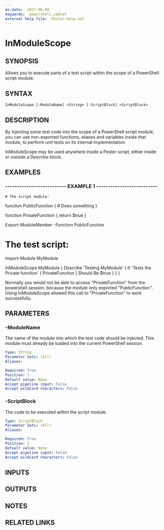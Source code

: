 ```yaml
---
ms.date:  2017-06-09
keywords:  powershell,cmdlet
external help file:  Pester-help.xml
---
```


# InModuleScope

## SYNOPSIS
Allows you to execute parts of a test script within the
scope of a PowerShell script module.

## SYNTAX

```
InModuleScope [-ModuleName] <String> [-ScriptBlock] <ScriptBlock>
```

## DESCRIPTION
By injecting some test code into the scope of a PowerShell
script module, you can use non-exported functions, aliases
and variables inside that module, to perform unit tests on
its internal implementation.

InModuleScope may be used anywhere inside a Pester script,
either inside or outside a Describe block.

## EXAMPLES

### -------------------------- EXAMPLE 1 --------------------------
```
# The script module:
```

function PublicFunction
{
    # Does something
}

function PrivateFunction
{
    return $true
}

Export-ModuleMember -Function PublicFunction

# The test script:

Import-Module MyModule

InModuleScope MyModule {
    Describe 'Testing MyModule' {
        It 'Tests the Private function' {
            PrivateFunction | Should Be $true
        }
    }
}

Normally you would not be able to access "PrivateFunction" from
the powershell session, because the module only exported
"PublicFunction". 
Using InModuleScope allowed this call to
"PrivateFunction" to work successfully.

## PARAMETERS

### -ModuleName
The name of the module into which the test code should be
injected.
This module must already be loaded into the current
PowerShell session.

```yaml
Type: String
Parameter Sets: (All)
Aliases: 

Required: True
Position: 1
Default value: None
Accept pipeline input: False
Accept wildcard characters: False
```

### -ScriptBlock
The code to be executed within the script module.

```yaml
Type: ScriptBlock
Parameter Sets: (All)
Aliases: 

Required: True
Position: 2
Default value: None
Accept pipeline input: False
Accept wildcard characters: False
```

## INPUTS

## OUTPUTS

## NOTES

## RELATED LINKS

